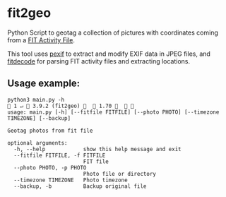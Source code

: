 # fit2geo
Python Script to geotag a collection of pictures with coordinates coming from a [FIT Activity File](https://developer.garmin.com/fit/file-types/activity/).

This tool uses [pexif](https://github.com/bennoleslie/pexif) to extract and modify EXIF data in JPEG files, and [fitdecode](https://github.com/polyvertex/fitdecode) for parsing FIT activity files and extracting locations.

## Usage example:

```
python3 main.py -h                                                                       1 ↵  3.9.2 (fit2geo)    1.70    
usage: main.py [-h] [--fitfile FITFILE] [--photo PHOTO] [--timezone TIMEZONE] [--backup]

Geotag photos from fit file

optional arguments:
  -h, --help            show this help message and exit
  --fitfile FITFILE, -f FITFILE
                        FIT file
  --photo PHOTO, -p PHOTO
                        Photo file or directory
  --timezone TIMEZONE   Photo timezone
  --backup, -b          Backup original file
```

